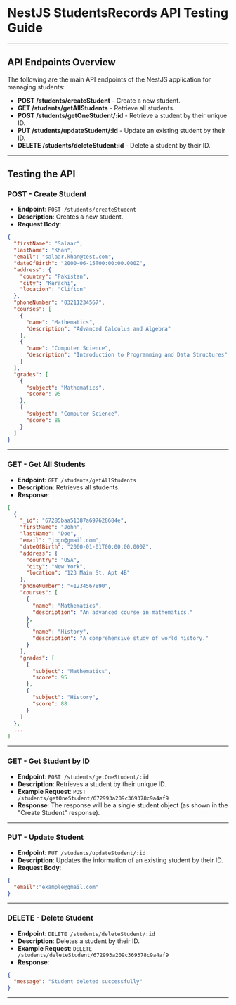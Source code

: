 

# NestJS StudentsRecords API Testing Guide

---

## API Endpoints Overview

The following are the main API endpoints of the NestJS application for managing students:

- **POST /students/createStudent** - Create a new student.
- **GET /students/getAllStudents** - Retrieve all students.
- **POST /students/getOneStudent/:id** - Retrieve a student by their unique ID.
- **PUT /students/updateStudent/:id** - Update an existing student by their ID.
- **DELETE /students/deleteStudent:id** - Delete a student by their ID.

---


## Testing the API

### POST - Create Student

- **Endpoint**: `POST /students/createStudent`
- **Description**: Creates a new student.
- **Request Body**: 

```json
{
  "firstName": "Salaar",
  "lastName": "Khan",
  "email": "salaar.khan@test.com",
  "dateOfBirth": "2000-06-15T00:00:00.000Z",
  "address": {
    "country": "Pakistan",
    "city": "Karachi",
    "location": "Clifton"
  },
  "phoneNumber": "03211234567",
  "courses": [
    {
      "name": "Mathematics",
      "description": "Advanced Calculus and Algebra"
    },
    {
      "name": "Computer Science",
      "description": "Introduction to Programming and Data Structures"
    }
  ],
  "grades": [
    {
      "subject": "Mathematics",
      "score": 95
    },
    {
      "subject": "Computer Science",
      "score": 88
    }
  ]
}
```

---

### GET - Get All Students

- **Endpoint**: `GET /students/getAllStudents`
- **Description**: Retrieves all students.
- **Response**: 

```json
[
  {
    "_id": "67285baa51387a697628684e",
    "firstName": "John",
    "lastName": "Doe",
    "email": "jogn@gmail.com",
    "dateOfBirth": "2000-01-01T00:00:00.000Z",
    "address": {
      "country": "USA",
      "city": "New York",
      "location": "123 Main St, Apt 4B"
    },
    "phoneNumber": "+1234567890",
    "courses": [
      {
        "name": "Mathematics",
        "description": "An advanced course in mathematics."
      },
      {
        "name": "History",
        "description": "A comprehensive study of world history."
      }
    ],
    "grades": [
      {
        "subject": "Mathematics",
        "score": 95
      },
      {
        "subject": "History",
        "score": 88
      }
    ]
  },
  ...
]
```

---

### GET - Get Student by ID

- **Endpoint**: `POST /students/getOneStudent/:id`
- **Description**: Retrieves a student by their unique ID.
- **Example Request**: `POST /students/getOneStudent/672993a209c369378c9a4af9`
- **Response**: The response will be a single student object (as shown in the "Create Student" response).

---

### PUT - Update Student

- **Endpoint**: `PUT /students/updateStudent/:id`
- **Description**: Updates the information of an existing student by their ID.
- **Request Body**: 

```json
{
  "email":"example@gmail.com"
}
```


---

### DELETE - Delete Student

- **Endpoint**: `DELETE /students/deleteStudent/:id`
- **Description**: Deletes a student by their ID.
- **Example Request**: `DELETE /students/deleteStudent/672993a209c369378c9a4af9`
- **Response**:

```json
{
  "message": "Student deleted successfully"
}
```

---

